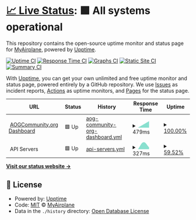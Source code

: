 # [📈 Live Status](https://MyAirplane.github.io/status.aogcommunity.org): <!--live status--> **🟩 All systems operational**

This repository contains the open-source uptime monitor and status page for [MyAirplane](myairplane.io), powered by [Upptime](https://github.com/upptime/upptime).

[![Uptime CI](https://github.com/MyAirplane/status.aogcommunity.org/workflows/Uptime%20CI/badge.svg)](https://github.com/MyAirplane/status.aogcommunity.org/actions?query=workflow%3A%22Uptime+CI%22)
[![Response Time CI](https://github.com/MyAirplane/status.aogcommunity.org/workflows/Response%20Time%20CI/badge.svg)](https://github.com/MyAirplane/status.aogcommunity.org/actions?query=workflow%3A%22Response+Time+CI%22)
[![Graphs CI](https://github.com/MyAirplane/status.aogcommunity.org/workflows/Graphs%20CI/badge.svg)](https://github.com/MyAirplane/status.aogcommunity.org/actions?query=workflow%3A%22Graphs+CI%22)
[![Static Site CI](https://github.com/MyAirplane/status.aogcommunity.org/workflows/Static%20Site%20CI/badge.svg)](https://github.com/MyAirplane/status.aogcommunity.org/actions?query=workflow%3A%22Static+Site+CI%22)
[![Summary CI](https://github.com/MyAirplane/status.aogcommunity.org/workflows/Summary%20CI/badge.svg)](https://github.com/MyAirplane/status.aogcommunity.org/actions?query=workflow%3A%22Summary+CI%22)

With [Upptime](https://upptime.js.org), you can get your own unlimited and free uptime monitor and status page, powered entirely by a GitHub repository. We use [Issues](https://github.com/MyAirplane/status.aogcommunity.org/issues) as incident reports, [Actions](https://github.com/MyAirplane/status.aogcommunity.org/actions) as uptime monitors, and [Pages](https://MyAirplane.github.io/status.aogcommunity.org) for the status page.

<!--start: status pages-->
<!-- This summary is generated by Upptime (https://github.com/upptime/upptime) -->
<!-- Do not edit this manually, your changes will be overwritten -->
<!-- prettier-ignore -->
| URL | Status | History | Response Time | Uptime |
| --- | ------ | ------- | ------------- | ------ |
| <img alt="" src="https://favicons.githubusercontent.com/aogcommunity.org" height="13"> [AOGCommunity.org Dashboard](https://aogcommunity.org) | 🟩 Up | [aog-community-org-dashboard.yml](https://github.com/MyAirplane/status.aogcommunity.org/commits/HEAD/history/aog-community-org-dashboard.yml) | <details><summary><img alt="Response time graph" src="./graphs/aog-community-org-dashboard/response-time-week.png" height="20"> 479ms</summary><br><a href="https://status.aogcommunity.org/history/aog-community-org-dashboard"><img alt="Response time 479" src="https://img.shields.io/endpoint?url=https%3A%2F%2Fraw.githubusercontent.com%2FMyAirplane%2Fstatus.aogcommunity.org%2FHEAD%2Fapi%2Faog-community-org-dashboard%2Fresponse-time.json"></a><br><a href="https://status.aogcommunity.org/history/aog-community-org-dashboard"><img alt="24-hour response time 479" src="https://img.shields.io/endpoint?url=https%3A%2F%2Fraw.githubusercontent.com%2FMyAirplane%2Fstatus.aogcommunity.org%2FHEAD%2Fapi%2Faog-community-org-dashboard%2Fresponse-time-day.json"></a><br><a href="https://status.aogcommunity.org/history/aog-community-org-dashboard"><img alt="7-day response time 479" src="https://img.shields.io/endpoint?url=https%3A%2F%2Fraw.githubusercontent.com%2FMyAirplane%2Fstatus.aogcommunity.org%2FHEAD%2Fapi%2Faog-community-org-dashboard%2Fresponse-time-week.json"></a><br><a href="https://status.aogcommunity.org/history/aog-community-org-dashboard"><img alt="30-day response time 479" src="https://img.shields.io/endpoint?url=https%3A%2F%2Fraw.githubusercontent.com%2FMyAirplane%2Fstatus.aogcommunity.org%2FHEAD%2Fapi%2Faog-community-org-dashboard%2Fresponse-time-month.json"></a><br><a href="https://status.aogcommunity.org/history/aog-community-org-dashboard"><img alt="1-year response time 479" src="https://img.shields.io/endpoint?url=https%3A%2F%2Fraw.githubusercontent.com%2FMyAirplane%2Fstatus.aogcommunity.org%2FHEAD%2Fapi%2Faog-community-org-dashboard%2Fresponse-time-year.json"></a></details> | <details><summary><a href="https://status.aogcommunity.org/history/aog-community-org-dashboard">100.00%</a></summary><a href="https://status.aogcommunity.org/history/aog-community-org-dashboard"><img alt="All-time uptime 100.00%" src="https://img.shields.io/endpoint?url=https%3A%2F%2Fraw.githubusercontent.com%2FMyAirplane%2Fstatus.aogcommunity.org%2FHEAD%2Fapi%2Faog-community-org-dashboard%2Fuptime.json"></a><br><a href="https://status.aogcommunity.org/history/aog-community-org-dashboard"><img alt="24-hour uptime 100.00%" src="https://img.shields.io/endpoint?url=https%3A%2F%2Fraw.githubusercontent.com%2FMyAirplane%2Fstatus.aogcommunity.org%2FHEAD%2Fapi%2Faog-community-org-dashboard%2Fuptime-day.json"></a><br><a href="https://status.aogcommunity.org/history/aog-community-org-dashboard"><img alt="7-day uptime 100.00%" src="https://img.shields.io/endpoint?url=https%3A%2F%2Fraw.githubusercontent.com%2FMyAirplane%2Fstatus.aogcommunity.org%2FHEAD%2Fapi%2Faog-community-org-dashboard%2Fuptime-week.json"></a><br><a href="https://status.aogcommunity.org/history/aog-community-org-dashboard"><img alt="30-day uptime 100.00%" src="https://img.shields.io/endpoint?url=https%3A%2F%2Fraw.githubusercontent.com%2FMyAirplane%2Fstatus.aogcommunity.org%2FHEAD%2Fapi%2Faog-community-org-dashboard%2Fuptime-month.json"></a><br><a href="https://status.aogcommunity.org/history/aog-community-org-dashboard"><img alt="1-year uptime 100.00%" src="https://img.shields.io/endpoint?url=https%3A%2F%2Fraw.githubusercontent.com%2FMyAirplane%2Fstatus.aogcommunity.org%2FHEAD%2Fapi%2Faog-community-org-dashboard%2Fuptime-year.json"></a></details>
| <img alt="" src="https://favicons.githubusercontent.com/null" height="13"> API Servers | 🟩 Up | [api-servers.yml](https://github.com/MyAirplane/status.aogcommunity.org/commits/HEAD/history/api-servers.yml) | <details><summary><img alt="Response time graph" src="./graphs/api-servers/response-time-week.png" height="20"> 327ms</summary><br><a href="https://status.aogcommunity.org/history/api-servers"><img alt="Response time 327" src="https://img.shields.io/endpoint?url=https%3A%2F%2Fraw.githubusercontent.com%2FMyAirplane%2Fstatus.aogcommunity.org%2FHEAD%2Fapi%2Fapi-servers%2Fresponse-time.json"></a><br><a href="https://status.aogcommunity.org/history/api-servers"><img alt="24-hour response time 327" src="https://img.shields.io/endpoint?url=https%3A%2F%2Fraw.githubusercontent.com%2FMyAirplane%2Fstatus.aogcommunity.org%2FHEAD%2Fapi%2Fapi-servers%2Fresponse-time-day.json"></a><br><a href="https://status.aogcommunity.org/history/api-servers"><img alt="7-day response time 327" src="https://img.shields.io/endpoint?url=https%3A%2F%2Fraw.githubusercontent.com%2FMyAirplane%2Fstatus.aogcommunity.org%2FHEAD%2Fapi%2Fapi-servers%2Fresponse-time-week.json"></a><br><a href="https://status.aogcommunity.org/history/api-servers"><img alt="30-day response time 327" src="https://img.shields.io/endpoint?url=https%3A%2F%2Fraw.githubusercontent.com%2FMyAirplane%2Fstatus.aogcommunity.org%2FHEAD%2Fapi%2Fapi-servers%2Fresponse-time-month.json"></a><br><a href="https://status.aogcommunity.org/history/api-servers"><img alt="1-year response time 327" src="https://img.shields.io/endpoint?url=https%3A%2F%2Fraw.githubusercontent.com%2FMyAirplane%2Fstatus.aogcommunity.org%2FHEAD%2Fapi%2Fapi-servers%2Fresponse-time-year.json"></a></details> | <details><summary><a href="https://status.aogcommunity.org/history/api-servers">59.52%</a></summary><a href="https://status.aogcommunity.org/history/api-servers"><img alt="All-time uptime 59.52%" src="https://img.shields.io/endpoint?url=https%3A%2F%2Fraw.githubusercontent.com%2FMyAirplane%2Fstatus.aogcommunity.org%2FHEAD%2Fapi%2Fapi-servers%2Fuptime.json"></a><br><a href="https://status.aogcommunity.org/history/api-servers"><img alt="24-hour uptime 59.52%" src="https://img.shields.io/endpoint?url=https%3A%2F%2Fraw.githubusercontent.com%2FMyAirplane%2Fstatus.aogcommunity.org%2FHEAD%2Fapi%2Fapi-servers%2Fuptime-day.json"></a><br><a href="https://status.aogcommunity.org/history/api-servers"><img alt="7-day uptime 59.52%" src="https://img.shields.io/endpoint?url=https%3A%2F%2Fraw.githubusercontent.com%2FMyAirplane%2Fstatus.aogcommunity.org%2FHEAD%2Fapi%2Fapi-servers%2Fuptime-week.json"></a><br><a href="https://status.aogcommunity.org/history/api-servers"><img alt="30-day uptime 59.52%" src="https://img.shields.io/endpoint?url=https%3A%2F%2Fraw.githubusercontent.com%2FMyAirplane%2Fstatus.aogcommunity.org%2FHEAD%2Fapi%2Fapi-servers%2Fuptime-month.json"></a><br><a href="https://status.aogcommunity.org/history/api-servers"><img alt="1-year uptime 59.52%" src="https://img.shields.io/endpoint?url=https%3A%2F%2Fraw.githubusercontent.com%2FMyAirplane%2Fstatus.aogcommunity.org%2FHEAD%2Fapi%2Fapi-servers%2Fuptime-year.json"></a></details>

<!--end: status pages-->

[**Visit our status website →**](https://MyAirplane.github.io/status.aogcommunity.org)

## 📄 License

- Powered by: [Upptime](https://github.com/upptime/upptime)
- Code: [MIT](./LICENSE) © [MyAirplane](myairplane.io)
- Data in the `./history` directory: [Open Database License](https://opendatacommons.org/licenses/odbl/1-0/)
